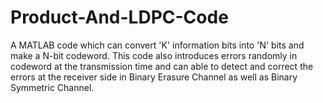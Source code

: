 # Product-And-LDPC-Code

A MATLAB code which can convert 'K' information bits into 'N' bits and make a N-bit codeword. This code also introduces errors randomly in codeword at the transmission time and can able to detect and correct the errors at the receiver side in Binary Erasure Channel as well as Binary Symmetric Channel.
